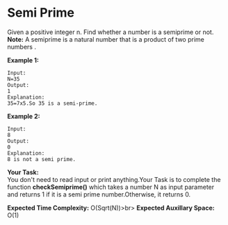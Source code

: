 # Semi Prime
Given a positive integer n. Find whether a number is a semiprime or not.<br>
**Note:** A semiprime is a natural number that is a product of two prime numbers .

**Example 1:**
```
Input:
N=35
Output:
1
Explanation:
35=7x5.So 35 is a semi-prime.
```
**Example 2:**
```
Input:
8
Output:
0
Explanation:
8 is not a semi prime.
```
**Your Task:**<br>
You don't need to read input or print anything.Your Task is to complete the function **checkSemiprime()** which takes a number N as input parameter and returns 1 if it is a semi prime number.Otherwise, it returns 0.

**Expected Time Complexity:** O(Sqrt(N))>br>
**Expected Auxillary Space:** O(1)
